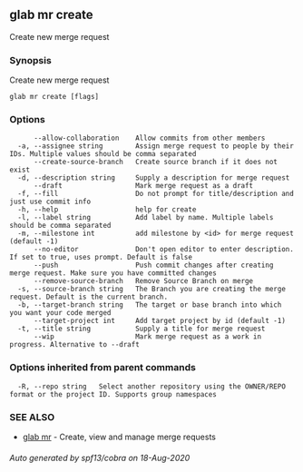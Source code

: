 ## glab mr create

Create new merge request

### Synopsis

Create new merge request

```
glab mr create [flags]
```

### Options

```
      --allow-collaboration    Allow commits from other members
  -a, --assignee string        Assign merge request to people by their IDs. Multiple values should be comma separated 
      --create-source-branch   Create source branch if it does not exist
  -d, --description string     Supply a description for merge request
      --draft                  Mark merge request as a draft
  -f, --fill                   Do not prompt for title/description and just use commit info
  -h, --help                   help for create
  -l, --label string           Add label by name. Multiple labels should be comma separated
  -m, --milestone int          add milestone by <id> for merge request (default -1)
      --no-editor              Don't open editor to enter description. If set to true, uses prompt. Default is false
      --push                   Push commit changes after creating merge request. Make sure you have committed changes
      --remove-source-branch   Remove Source Branch on merge
  -s, --source-branch string   The Branch you are creating the merge request. Default is the current branch.
  -b, --target-branch string   The target or base branch into which you want your code merged
      --target-project int     Add target project by id (default -1)
  -t, --title string           Supply a title for merge request
      --wip                    Mark merge request as a work in progress. Alternative to --draft
```

### Options inherited from parent commands

```
  -R, --repo string   Select another repository using the OWNER/REPO format or the project ID. Supports group namespaces
```

### SEE ALSO

* [glab mr](glab_mr.md)	 - Create, view and manage merge requests

###### Auto generated by spf13/cobra on 18-Aug-2020
